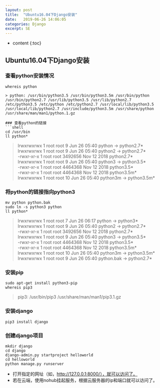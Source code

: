 ```yaml
---
layout: post
title:  "Ubuntu16.04下Django安装"
date:   2019-06-26 14:06:05
categories: Django
excerpt: SE
---
```


* content
{:toc}

## Ubuntu16.04下Django安装

### 查看python安装情况
```shell
whereis python

> python: /usr/bin/python3.5 /usr/bin/python3.5m /usr/bin/python /usr/bin/python2.7 /usr/lib/python3.5 /usr/lib/python2.7 /etc/python3.5 /etc/python /etc/python2.7 /usr/local/lib/python3.5 /usr/local/lib/python2.7 /usr/include/python3.5m /usr/share/python /usr/share/man/man1/python.1.gz

### 查看python的链接
```shell
cd /usr/bin
ll python*
```

> lrwxrwxrwx 1 root root       9 Jun 26 05:40 python -> python2.7* </br>
> lrwxrwxrwx 1 root root       9 Jun 26 05:40 python2 -> python2.7* </br>
> -rwxr-xr-x 1 root root 3492656 Nov 12  2018 python2.7* </br>
> lrwxrwxrwx 1 root root       9 Jun 26 05:40 python3 -> python3.5* </br>
> -rwxr-xr-x 1 root root 4464368 Nov 12  2018 python3.5* </br>
> -rwxr-xr-x 1 root root 4464368 Nov 12  2018 python3.5m* </br>
> lrwxrwxrwx 1 root root      10 Jun 26 05:40 python3m -> python3.5m* </br>

### 将python的链接指向python3
```shell
mv python python.bak
sudo ln -s python3 python
ll python*
```

> lrwxrwxrwx 1 root root       7 Jun 26 06:17 python -> python3* </br>
> lrwxrwxrwx 1 root root       9 Jun 26 05:40 python2 -> python2.7* </br>
> -rwxr-xr-x 1 root root 3492656 Nov 12  2018 python2.7* </br>
> lrwxrwxrwx 1 root root       9 Jun 26 05:40 python3 -> python3.5* </br>
> -rwxr-xr-x 1 root root 4464368 Nov 12  2018 python3.5* </br>
> -rwxr-xr-x 1 root root 4464368 Nov 12  2018 python3.5m* </br>
> lrwxrwxrwx 1 root root      10 Jun 26 05:40 python3m -> python3.5m* </br>
> lrwxrwxrwx 1 root root       9 Jun 26 05:40 python.bak -> python2.7* </br>

### 安装pip
```shell
sudo apt-get install python3-pip
whereis pip3
```

> pip3: /usr/bin/pip3 /usr/share/man/man1/pip3.1.gz

### 安装django
```shell
pip3 install django
```

### 创建django项目
```shell
mkdir django
cd django
django-admin.py startproject helloworld
cd helloworld
python manage.py runserver
```

* 打开指定的网址（如，http://127.0.0.1:8000/），就可以访问了。
* 若在云端，使用nohub挂起服务，根据云服务器的ip和端口就可以访问了。

